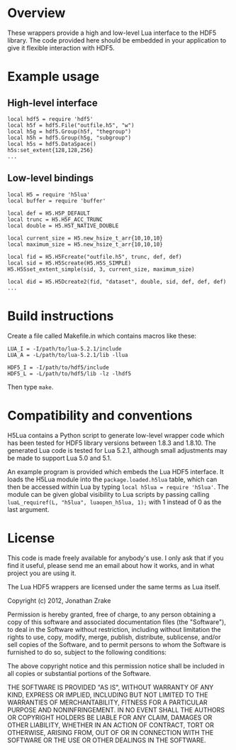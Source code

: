 
# Overview

These wrappers provide a high and low-level Lua interface to the HDF5
library. The code provided here should be embedded in your application to give
it flexible interaction with HDF5.

# Example usage

## High-level interface
    local hdf5 = require 'hdf5'
    local h5f = hdf5.File("outfile.h5", "w")
    local h5g = hdf5.Group(h5f, "thegroup")
    local h5h = hdf5.Group(h5g, "subgroup")
    local h5s = hdf5.DataSpace()
    h5s:set_extent{128,128,256}
    ...


## Low-level bindings
    local H5 = require 'h5lua'
    local buffer = require 'buffer'

    local def = H5.H5P_DEFAULT
    local trunc = H5.H5F_ACC_TRUNC
    local double = H5.H5T_NATIVE_DOUBLE

    local current_size = H5.new_hsize_t_arr{10,10,10}
    local maximum_size = H5.new_hsize_t_arr{10,10,10}

    local fid = H5.H5Fcreate("outfile.h5", trunc, def, def)
    local sid = H5.H5Screate(H5.H5S_SIMPLE)
    H5.H5Sset_extent_simple(sid, 3, current_size, maximum_size)

    local did = H5.H5Dcreate2(fid, "dataset", double, sid, def, def, def)
    ...


# Build instructions

Create a file called Makefile.in which contains macros like these:

    LUA_I = -I/path/to/lua-5.2.1/include
    LUA_A = -L/path/to/lua-5.2.1/lib -llua

    HDF5_I = -I/path/to/hdf5/include
    HDF5_L = -L/path/to/hdf5/lib -lz -lhdf5

Then type `make`.


# Compatibility and conventions

H5Lua contains a Python script to generate low-level wrapper code which has been
tested for HDF5 library versions between 1.8.3 and 1.8.10. The generated Lua
code is tested for Lua 5.2.1, although small adjustments may be made to support
Lua 5.0 and 5.1.

An example program is provided which embeds the Lua HDF5 interface. It loads the
H5Lua module into the `package.loaded.h5lua` table, which can then be accessed
within Lua by typing `local h5lua = require 'h5lua'`. The module can be given
global visibility to Lua scripts by passing calling `luaL_requiref(L, "h5lua",
luaopen_h5lua, 1);` with 1 instead of 0 as the last argument.


# License

This code is made freely available for anybody's use. I only ask that if you
find it useful, please send me an email about how it works, and in what project
you are using it.


The Lua HDF5 wrappers are licensed under the same terms as Lua itself.

Copyright (c) 2012, Jonathan Zrake

Permission is hereby granted, free of charge, to any person obtaining a copy of
this software and associated documentation files (the "Software"), to deal in
the Software without restriction, including without limitation the rights to
use, copy, modify, merge, publish, distribute, sublicense, and/or sell copies of
the Software, and to permit persons to whom the Software is furnished to do so,
subject to the following conditions:

The above copyright notice and this permission notice shall be included in all
copies or substantial portions of the Software.

THE SOFTWARE IS PROVIDED "AS IS", WITHOUT WARRANTY OF ANY KIND, EXPRESS OR
IMPLIED, INCLUDING BUT NOT LIMITED TO THE WARRANTIES OF MERCHANTABILITY, FITNESS
FOR A PARTICULAR PURPOSE AND NONINFRINGEMENT. IN NO EVENT SHALL THE AUTHORS OR
COPYRIGHT HOLDERS BE LIABLE FOR ANY CLAIM, DAMAGES OR OTHER LIABILITY, WHETHER
IN AN ACTION OF CONTRACT, TORT OR OTHERWISE, ARISING FROM, OUT OF OR IN
CONNECTION WITH THE SOFTWARE OR THE USE OR OTHER DEALINGS IN THE SOFTWARE.

